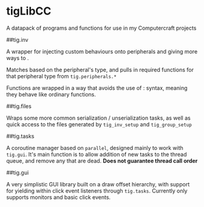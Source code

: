 # tigLibCC
A datapack of programs and functions for use in my Computercraft projects


##tig.inv

A wrapper for injecting custom behaviours onto peripherals and giving more ways to .

Matches based on the peripheral's type, and pulls in required functions for that peripheral type from `tig.peripherals.*`

Functions are wrapped in a way that avoids the use of : syntax, meaning they behave like ordinary functions.

##tig.files

Wraps some more common serialization / unserialization tasks, as well as quick access to the files generated by `tig_inv_setup` and `tig_group_setup`

##tig.tasks

A coroutine manager based on `parallel`, designed mainly to work with `tig.gui`. It's main function is to allow addition of new tasks to the thread queue, and remove any that are dead. 
**Does not guarantee thread call order**

##tig.gui

A very simplistic GUI library built on a draw offset hierarchy, with support for yielding within click event listeners through `tig.tasks`. Currently only supports monitors and basic click events.
